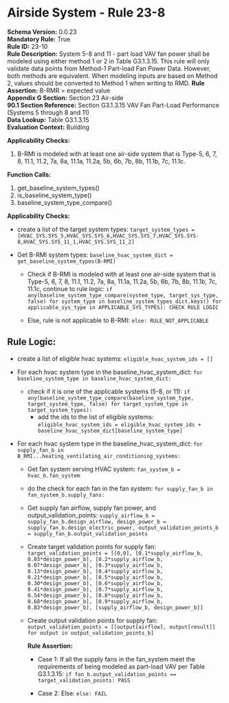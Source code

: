 # Airside System - Rule 23-8  

 **Schema Version:** 0.0.23  
 **Mandatory Rule:** True  
 **Rule ID:** 23-10  
 **Rule Description:** System 5-8 and 11 - part load VAV fan power shall be modeled using either method 1 or 2 in Table G3.1.3.15. This rule will only validate data points from Method-1 Part-load Fan Power Data. However, both methods are equivalent. When modeling inputs are based on Method 2, values should be converted to Method 1 when writing to RMD.
 **Rule Assertion:** B-RMR = expected value  
 **Appendix G Section:** Section 23 Air-side  
 **90.1 Section Reference:** Section G3.1.3.15 VAV Fan Part-Load Performance (Systems 5 through 8 and 11)  
 **Data Lookup:** Table G3.1.3.15  
 **Evaluation Context:** Building  

 **Applicability Checks:**  

 1. B-RMI is modeled with at least one air-side system that is Type-5, 6, 7, 8, 11.1, 11.2, 7a, 8a, 11.1a, 11.2a, 5b, 6b, 7b, 8b, 11.1b, 7c, 11.1c.  

 **Function Calls:**  

 1. get_baseline_system_types()  
 2. is_baseline_system_type()
 3. baseline_system_type_compare()

 **Applicability Checks:**  
 - create a list of the target system types: `target_system_types = [HVAC_SYS.SYS_5,HVAC_SYS.SYS_6,HVAC_SYS.SYS_7,HVAC_SYS.SYS-8,HVAC_SYS.SYS_11_1,HVAC_SYS.SYS_11_2]`
 - Get B-RMI system types: `baseline_hvac_system_dict = get_baseline_system_types(B-RMI)`

   - Check if B-RMI is modeled with at least one air-side system that is Type-5, 6, 7, 8, 11.1, 11.2, 7a, 8a, 11.1a, 11.2a, 5b, 6b, 7b, 8b, 11.1b, 7c, 11.1c, continue to rule logic: `if any(baseline_system_type_compare(system_type, target_sys_type, false) for system_type in baseline_system_types_dict.keys() for applicable_sys_type in APPLICABLE_SYS_TYPES): CHECK RULE LOGIC`

   - Else, rule is not applicable to B-RMI: `else: RULE_NOT_APPLICABLE`

 ## Rule Logic:  
 - create a list of eligible hvac systems: `eligible_hvac_system_ids = []`

- For each hvac system type in the baseline_hvac_system_dict: `for baseline_system_type in baseline_hvac_system_dict:`

  - check if it is one of the applicable systems (5-8, or 11): `if any(baseline_system_type_compare(baseline_system_type, target_system_type, false) for target_system_type in target_system_types):`
    - add the ids to the list of eligible systems: `eligible_hvac_system_ids = eligible_hvac_system_ids + baseline_hvac_system_dict[baseline_system_type]`    

 - For each hvac system type in the baseline_hvac_system_dict: `for supply_fan_b in B_RMI...heating_ventilating_air_conditioning_systems:`

   - Get fan system serving HVAC system: `fan_system_b = hvac_b.fan_system`

   - do the check for each fan in the fan system: `for supply_fan_b in fan_system_b.supply_fans:`

   - Get supply fan airflow,  supply fan power, and output_validation_points: `supply_airflow_b = supply_fan_b.design_airflow, design_power_b = supply_fan_b.design_electric_power, output_validation_points_b = supply_fan_b.output_validation_points`

   - Create target validation points for supply fan: `target_validation_points = [[0,0], [0.1*supply_airflow_b, 0.03*design_power_b], [0.2*supply_airflow_b, 0.07*design_power_b], [0.3*supply_airflow_b, 0.13*design_power_b], [0.4*supply_airflow_b, 0.21*design_power_b], [0.5*supply_airflow_b, 0.30*design_power_b], [0.6*supply_airflow_b, 0.41*design_power_b], [0.7*supply_airflow_b, 0.54*design_power_b], [0.8*supply_airflow_b, 0.68*design_power_b], [0.9*supply_airflow_b, 0.83*design_power_b], [supply_airflow_b, design_power_b]]`
   
   - Create output validation points for supply fan: `output_validation_points = [[output[airflow], output[result]] for output in output_validation_points_b]` 
    
     **Rule Assertion:**
     - Case 1: If all the supply fans in the fan_system meet the requirements of being modeled as part-load VAV per Table G3.1.3.15: `if fan_b.output_validation_points == target_validation_points: PASS`

     - Case 2: Else: `else: FAIL`